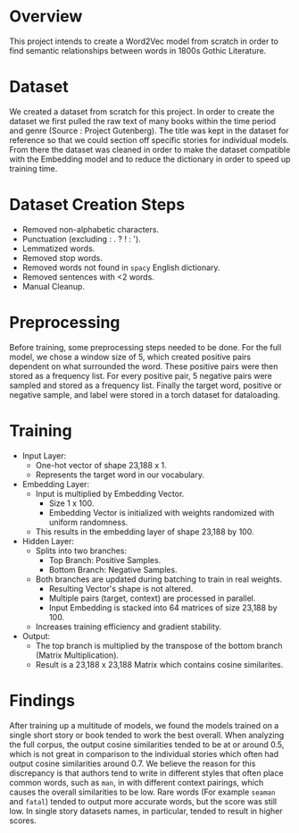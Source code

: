 # Overview
This project intends to create a Word2Vec model from scratch in order to find semantic relationships
between words in 1800s Gothic Literature.

# Dataset
We created a dataset from scratch for this project. In order to create the dataset we first pulled the raw text
of many books within the time period and genre (Source : Project Gutenberg). The title was kept in the dataset
for reference so that we could section off specific stories for individual models. From there the dataset was 
cleaned in order to make the dataset compatible with the Embedding model and to reduce the dictionary in order
to speed up training time.


# Dataset Creation Steps
- Removed non-alphabetic characters.
- Punctuation (excluding : . ? ! : ').
- Lemmatized words.
- Removed stop words.
- Removed words not found in `spacy` English dictionary.
- Removed sentences with <2 words.
- Manual Cleanup.

# Preprocessing
Before training, some preprocessing steps needed to be done. For the full model, we chose a window size of 5, which created
positive pairs dependent on what surrounded the word. These positive pairs were then stored as a frequency list. For every positive pair, 5 negative pairs were sampled and stored as a frequency list. Finally the target word, positive or negative sample, and label were stored in a torch dataset for dataloading.

# Training
- Input Layer:
  - One-hot vector of shape 23,188 x 1.
  - Represents the target word in our vocabulary.
- Embedding Layer:
  - Input is multiplied by Embedding Vector.
    - Size 1 x 100.
    - Embedding Vector is initialized with weights randomized with uniform randomness.
  - This results in the embedding layer of shape 23,188 by 100.
- Hidden Layer:
  - Splits into two branches:
    - Top Branch: Positive Samples.
    - Bottom Branch: Negative Samples.
  - Both branches are updated during batching to train in real weights.
    - Resulting Vector's shape is not altered.
    - Multiple pairs (target, context) are processed in parallel.
    - Input Embedding is stacked into 64 matrices of size 23,188 by 100.
  - Increases training efficiency and gradient stability.
- Output:
  - The top branch is multiplied by the transpose of the bottom branch (Matrix Multiplication).
  - Result is a 23,188 x 23,188 Matrix which contains cosine similarites.


# Findings

After training up a multitude of models, we found the models trained on a single short story or book tended to work the best overall. When analyzing the full corpus, the output cosine similarities tended to be at or around 0.5, which is not great in comparison to the individual stories which often had output cosine similarities around 0.7. We believe the reason for this discrepancy is that authors tend to write in different styles that often place common words, such as `man`, in with different context pairings, which causes the overall similarities to be low. Rare words (For example `seaman` and `fatal`) tended to output more accurate words, but the score was still low. In single story datasets names, in particular, tended to result in higher scores.

